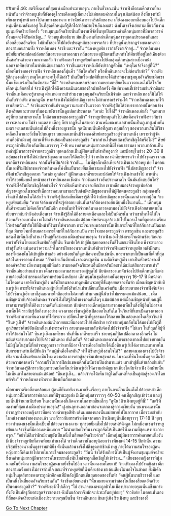 ##บทที่ 46: สตรีที่งดงามที่สุดแห่งเมืองประกายอรุณ
ภายในชั่วขณะนั้น จ้าวเฟิงก็ตามเด็กสาวเบื้องหน้าทัน
ทว่าจ้าวหยูเฟ่ยก็ยังคงดูโกรธเคืองอยู่เมื่อนางไม่เอ่ยตอบคำถามใดๆ แม้แต่น้อย สิ่งที่นางทำมีเพียงการมุ่งหน้าตรงไปตามทางของนาง ทว่านัยน์ตาราวคริสตัลของนางก็ยังคงแอบเหลือบมองไปยังเด็กหนุ่มที่ตามหลังมาอยู่
ในที่สุดเด็กหนุ่มก็รู้สึกได้ว่าอีกฝ่ายใจเย็นลงแล้ว ดังนั้นเขาจึงเอ่ยถามเกี่ยวกับงานชุมนุมอัจฉริยะอีกครั้ง
“งานชุมนุมอัจฉริยะนั้นเป็นงานที่จัดขึ้นทุกปีและเหล่าเด็กหนุ่มสาวที่มีพรสวรรค์ทั้งหมดจะได้รับคำเชิญ...” จ้าวหยูเฟ่ยอธิบาย
มันเป็นงานที่เหล่าเด็กหนุ่มสาวทุกคนประลองกันและเลือกสี่ยอดอัจฉริยะ
ไม่ช้าทั้งสองก็ไปถึงยังประตูหลักของพรรคจ้าว ที่ประตูนั้นปรากฏร่างของคนราวสองสามคนรวมทั้ง จ้าวหลินหลง จ้าวชิ และจ้าวฮัน
“น้องหยูเฟ่ย เรากำลังรอเจ้าอยู่...” จ้าวหลินหลงแย้มยิ้มพร้อมปลดปล่อยกลิ่นอายของเขาออกมา
กลิ่นอายของผู้ฝึกตนขั้นหกทำให้ศิษย์ที่อยู่ใกล้เคียงต้องสั่นสะท้านด้วยความหวาดกลัว จ้าวเฟิงและจ้าวหยูเฟ่ยเดินตรงไปยังกลุ่มเด็กหนุ่มสาวเบื้องหน้า
นอกจากศิษย์สายในห้าอันดับแรกแล้ว จ้าวชิ่นและจ้าวหลิงก็ยังปรากฏตัวขึ้น
“เหตุใดเจ้าจึงอยู่ที่นี่?” เมื่อเห็นร่างของจ้าวเฟิง จ้าวหลินหลงก็มุ่นคิ้ว
“อันใดหรือ? หรือพี่หลินหลงจะไม่ต้อนรับข้า?” จ้าวเฟิงรู้สึกงุนงงเล็กๆ
เหตุใดเขาจะมาไม่ได้เล่า?
มันเป็นเรื่องปกติที่เขาจะได้เข้าร่วมงานชุมนุมอัจฉริยะเมื่อเขานั้นแข็งแกร่งเป็นอันดับสาม
“ฮี่ฮี่”
จ้าวหลินหลงหลบซ่อนความหยามเหยียดในแววตาและไม่ใส่ใจกับเด็กหนุ่มอีกต่อไป จ้าวเฟิงรู้สึกได้ถึงความเมินเฉยของอีกฝ่ายอีกครั้ง
ศิษย์บางคนที่เข้าร่วมเช่นจ้าวชิและจ้าวชิ่นเหมือนจะรู้สาเหตุ ตำแหน่งการเข้าร่วมงานชุมนุมอัจฉริยะนั้นมีจำกัด และจ้าวหลินหลงก็มิได้ให้มันกับจ้าวเฟิง
ตามกฎนั้น หากจ้าวเฟิงไม่มีบัตรเชิญ เขาจะไม่สามารถเข้าร่วมได้
“จ้าวหลินหลงอยากให้เขาเสียหน้า...” จ้าวชิและจ้าวฮันปรากฏความสงสารในแววตา
จ้าวเฟิงรู้สึกได้ว่าบรรยากาศนั้นค่อนข้างตึงเครียดและสายตาที่มองมายังเขานั้นดูแปลกประหลาด
“เอาล่ะ ไปได้!” จ้าวหลินหลงเอ่ยสั่ง
“จุดหมายอยู่ที่ทะเลสาบหยวนโบ ใกล้อาณาเขตของตระกูลชิว” จ้าวหยูเฟ่ยหมุนตัวไปเอ่ยเตือนจ้าวเฟิงราวกับว่าเขาจะหลงทาง
ไม่ช้า ทะเลสาบเล็กๆ ก็ปรากฏขึ้นในสายตา
ด้านหนึ่งของทะเลสาบนั้นเป็นภูเขาสูงนับพันเมตร ทะเลสาบนั้นล้อมไปกึ่งหนึ่งของภูเขานั้น จุดนับพบนั้นคือที่ภูเขา
กลุ่มเล็กๆ ของพวกเขาเริ่มใช้วิชาเคลื่อนไหวและวิ่งขึ้นไปบนภูเขา
บนยอดเขานั้นมีร่างของศิษย์ตระกูลชิวอยู่จำนวนหนึ่ง เพราะว่าผู้จัดงานคือชิวเมิงหยู่ สถานที่จัดงานย่อมเป็นของตระกูลชิว
“พวกท่านโปรดแสดงบัตรเชิญได้หรือไม่?” ศิษย์ตระกูลชิวยืนเรียงกันเป็นแถวราวๆ 7-8 คน
เหล่าคนหนุ่มสาวเหล่านี้มิใช่คนธรรมดา พวกเขาล้วนเป็นเหล่าผู้มีพรสวรรค์จากตระกูลชิว ทุกคนล้วนเป็นผู้ฝึกตนขั้นห้าหรือสูงกว่า และมีอายุในช่วง 20-30 ปี
กลุ่มของจ้าวเฟิงได้นำบัตรเชิญออกมาและให้อีกฝ่ายไป
จ้าวหลินหลงนำศิษย์พรรคจ้าวไปยังจุดตรวจ
คนแรกคือจ้าวหลินหลง จากนั้นจึงเป็นจ้าวชิ จ้าวฮัน...
ในที่สุดก็เหลือเพียงจ้าวเฟิงและจ้าวหยูเฟ่ย ในตอนนั้นเองที่ริมฝีปากของจ้าวหลินหลงโค้งขึ้นเป็นรอยยิ้มเมื่อเขามองไปยังจ้าวเฟิง
“นี่บัตรเชิญของข้า” จ้าวเฟิงนำบัตรเชิญออกมา
“เอาล่ะ ถูกต้อง” ผู้ฝึกตนผงกศีรษะและปล่อยให้จ้าวเฟิงผ่านเข้าไป
ภาพนั้นทำให้รอยยิ้มบนใบหน้าของจ้าวหลินหลงแข็งค้าง จ้าวชิและจ้าวฮันประหลาดใจ
นั่นมันบัดซบอันใด?
จ้าวเฟิงได้รับบัตรเชิญได้อย่างไร?
จ้าวเฟิงเห็นท่าทางของอีกฝ่าย เขาเหลือบมองจ้าวหยูเฟ่ยด้วยสัญชาตญาณในขณะที่เด็กสาวหลบตาเขาและรีบส่งบัตรเชิญของนางให้ผู้ฝึกตนตระกูลชิว
กลุ่มของทั้งเจ็ดเข้าไปด้านในได้สำเร็จ จ้าวเฟิงรู้สึกสงสัยเมื่อเขารู้สึกได้ว่าบัตรเชิญของเขานั้นแตกต่างจากผู้อื่น
จ้าวหยูเฟ่ยแย้มยิ้ม
“หากเจ้าต้องการที่จะรู้คำตอบ เช่นนั้นเจ้าก็ต้องครองอันดับหนึ่งในงานนี้...”
เด็กหนุ่มสั่นศีรษะและไม่คิดเกี่ยวกับมันอีก ภาพนั้นทำให้จ้าวหลินหลงกวาดตามองไปยังจ้าวเฟิงด้วยสายตาเย็นเยียบราวกับกำลังเอ่ยเตือนเขา จ้าวเฟิงรู้สึกได้ถึงสายตาเตือนและไม่เป็นมิตรนั้น ทว่าเขาก็หาได้ใส่ใจ
ด้วยพลังของเขานั้น เขาไม่กลัวจ้าวหลินหลงแม้แต่น้อย ศิษย์ตระกูลจ้าวเข้าไปในกระโจมที่ถูกตระเตรียมไว้พร้อมกับข้ารับใช้ที่มีหน้าที่รินชาให้พวกเขา
กระโจมของพวกเขานั้นเป็นกระโจมที่ใกล้กับลานเปิดมากที่สุด
มีกระโจมทั้งหมดสามกระโจมที่ใกล้กับลานเปิด กระโจมของตระกูลจ้าว ตระกูลซิน และตระกูลชิว แสดงให้เห็นถึงขั้วอำนาจใหญ่ทั้งสามของเมืองประกายอรุณ
จ้าวเฟิงมองไปยังกระโจมด้านซ้ายก่อนจะพบว่าทั้งซินโทงและซินเฟ่ยก็อยู่ที่นั่น ซินเฟ่ยได้เข้าสู่ขั้นสุดยอดของขั้นสี่ในขณะที่ซินโทงเพิ่งจะทะลวงเข้าสู่ขั้นห้า
แน่นอนว่าความเร็วในการฝึกของพวกเขานั้นยังช้ากว่าจ้าวเฟิงและจ้าวหยูเฟ่ย
พลังฝึกตนของทั้งสองนั้นได้เข้าสู่ขั้นห้าแล้ว อย่างน้อยมันก็ดูเหมือนจะเป็นเช่นนั้น และพวกเขาก็เป็นคนที่เด็กที่สุดแล้วในบรรดาคนทั้งหมด
“อัจฉริยะอันดับหนึ่งของตระกูลซิน นามคือซินหวู่เฮิง เขาเป็นหัวหน้าของสี่ยอดอัจฉริยะ เมื่องานชุมนุมปีที่แล้ว สามยอดอัจฉริยะคนอื่นมิอาจรับมือเขาได้แม้แต่สิบกระบวนท่า” จ้าวชิ่นเอ่ยอย่างแผ่วเบา
เด็กสาวมองตามสายตาของผู้พูดไป นัยน์ตาของเขาจับจ้องไปยังเด็กหนุ่มที่แต่งกายด้วยเสื้อผ้าธรรมดาสีครามพร้อมนั่งหลับตา เด็กหนุ่มในชุดสีครามนั้นอายุราวๆ 16-17 ปี มีหน้าตาไม่โดดเด่น
เขาคือซินหวู่เฮิง พลังฝึกตนของเขาดูเหมือนจะอยู่ที่ขั้นสุดยอดของขั้นห้า เมื่อเผชิญหน้ากับซินหวู่เฮิง กระทั่งจ้าวหลินหลงผู้หยิ่งยโสยังสีหน้าแปรเปลี่ยนเป็นเคร่งขรึม
เมื่อสายตาของจ้าวเฟิงจับจ้องไปยังซินหวู่เฮิง เขาก็สูดลมหายใจลึกอย่างไม่อาจหักห้าม คนผู้นี้นับว่าไม่ธรรมดาแม้แต่น้อย...
เมื่อเผชิญหน้ากับจ้าวหลินหลง จ้าวเฟิงไม่ได้รู้สึกถึงแรงกดดันใดๆ แม้แต่น้อย แต่เมื่อเผชิญหน้ากับคนผู้นี้ เขาสามารถรู้สึกได้ถึงแรงกดดันที่แผ่ออกมา นัยน์ตาของเด็กหนุ่มสามารถมองเห็นในสิ่งที่ผู้อื่นไม่อาจมองเห็นได้
ราวกับรู้สึกถึงบางอย่าง ดวงตาของซินหวู่เฮิงเปิดออกในทันใด ในวินาทีที่เขาเปิดดวงตาออก จ้าวเฟิงสามารถเห็นดวงตาที่ใส่กระจาง เปลี่ยนใบหน้าที่ดูธรรมดาให้กลายเป็นหล่อเหลาในเสี้ยววินาที
“ซินหวู่เฮิง!” จ้าวหลินหลงถ่มน้ำลายขณะที่มองตรงไปยังอีกฝ่าย
ทว่าชายหนุ่มกลับไม่ได้มองไปยังผู้ที่ถูกเรียกว่าศิษย์อันดับหนึ่งแห่งพรรคจ้าว สายตาของเขากลับจับจ้องไปยังจ้าวเฟิง
“ไม่เลว ในที่สุดก็มีผู้ที่ทำให้ข้าสนใจได้” ซินหวู่เฮิงผงกศีรษะ
ทันทีที่ผงกศีรษะเสร็จ ชายหนุ่มก็ปิดเปลือกตาลงอีกครั้ง ไม่แม้แต่จะลำบากมองไปยังจ้าวหลินหลง
อันใดกัน?
จ้าวหลินหลงกดความโกรธของเขาลงไปอย่างยากเย็น ไม่มีผู้ใดในรุ่นนี้ที่กล้าจะดูถูกเขา ทว่าเขาก็มิอาจโกรธเคืองอีกฝ่ายได้เมื่อซินหวู่เฮิงได้เอาชนะเขาภายในสิบกระบวนท่าเมื่อปีที่แล้ว
“คนผู้นั้นคือใครกัน? ทำให้ซินหวู่เฮิงสนใจได้?” หลายคนมองตรงไปยังจ้าวเฟิง รวมทั้งซินเฟ่ยและซินโทง
ความต้องการต่อสู้ของซินเฟ่ยพลุ่งพล่าน ในขณะที่ซินโทงนั้นดูจะเต็มไปด้วยความคาดหวัง
“ความเร็วในการฝึกฝนของเด็กนั่นนับว่าเป็นตำนานแล้ว เขาเข้าสู่ขั้นห้าแล้วเช่นกัน”
จ้าวหลินหลงรู้สึกราวกับถูกทรยศเมื่อเห็นว่าซินหวู่เฮิงให้ความสำคัญมากเพียงใดกับจ้าวเฟิง อีกฝ่ายนั้นไม่เห็นเขาในสายตาแม้แต่น้อย!
“ซินหวู่เฮิง... แล้วเจ้าจะได้เห็นว่าผู้ใดกันแน่ที่จะเป็นคู่ต่อสู้ของเจ้าโดยแท้จริง” จ้าวหลินหลงหัวเราะเสียงเย็นกับตนเอง

เมื่อยามราตรีเคลื่อนคล้อยมา ผู้คนก็ยิ่งมายังงานมากขึ้นเรื่อยๆ ภายในกระโจมนั้นเต็มไปด้วยเหล่าเด็กหนุ่มสาวที่มีพรสวรรค์และแขกที่มีฐานะสูงส่ง
มีเด็กหนุ่มสาวราวๆ 40-50 คนที่ถูกเชิญเข้าร่วม และผู้ชมนั้นมีจำนวนนับร้อย ในตอนนั้นเองก็เกิดความโกลาหลขึ้นเล็กๆ
“ดูนั่น! ชิวเมิงหยูอยู่ที่นี่!”
“สตรีที่งดงามที่สุดแห่งเมืองประกายอรุณ!”
ฝูงชนอุทานออกมาก่อนจะตกลงสู่ความเงียบงัน
บนพรมแดงนั้นปรากฏร่างของหญิงสาวที่แต่งกายด้วยชุดสีฟ้า เส้นผมของนางนั้นแผ่สยายไปในอากาศ เมื่อรวมเข้ากับใบหน้างามสง่าของนางแล้ว นางก็ราวกับสรรสร้างขึ้นจากหยก
ชิวเมิงหยูนั้นมีอายุราวๆ 17-18 ปี ทุกๆ ทวงท่าของนางนั้นเต็มเปี่ยมไปด้วยความงดงาม ทุกรอยยิ้มเต็มไปด้วยเสน่ห์ดึงดูด ไม่เหมือนเช่นจ้าวหยูเฟ่ยและจ้าวชิ่นที่มีความเหนียมอาย
“ไม่น่าแปลกใจที่นางจะถูกจัดให้เป็นสตรีที่งดงามที่สุดแห่งประกายอรุณ”
“อย่าได้ลืมว่าชิวเมิงหยูยังเป็นหนึ่งในสี่ยอดอัจฉริยะด้วย”
เด็กหนุ่มผู้มีพรสวรรค์หลายคนนิ่งงัน
มีเพียงจ้าวหยูเฟ่ยที่อาจเทียบเท่านางได้ ทว่าเด็กสาวนั้นอายุน้อยกว่า เพียงแค่ 14-15 ปีเท่านั้น ความบริสุทธิ์ของนางนั้นดูธรรมชาติยิ่ง ดังนั้นแล้วนางจึงไม่ดึงดูดเท่าชิวเมิงหยู
ภายใต้ความสนใจของผู้คน หญิงสาวก็เดินเข้าไปภายในกระโจมของตระกูลชิว
“วันนี้ ข้าได้รับเกียรติให้เป็นผู้จัดงานชุมนุมอัจฉริยะซึ่งเหล่าหนุ่มสาวผู้มีพรสวรรค์ในระยะหนึ่งพันไมล์จะถูกเชื้อเชิญให้เข้าร่วม...” เสียงของหญิงสาวที่นุ่มนวลนั้นยิ่งดึงความสนใจของผู้คนมากยิ่งขึ้นไปอีก
นางนั้นงดงามโดยแท้!
จ้าวเฟิงมองไปยังหญิงสาวอีกสองสามครั้งอย่างไม่อาจห้ามใจ ขณะที่จ้าวหยูเฟ่ยที่นั่งเคียงข้างเขาเค้นเสียงไม่พอใจในลำคอ
ยังมีเด็กหนุ่มในชุดสีขาวของตระกูลชิวอีกคนที่มีพลังผู้ฝึกตนขั้นสุดยอดของขั้นห้า
“คนผู้นั้นนามชิวชางอี้ และเป็นหนึ่งในสี่ยอดอัจฉริยะเช่นกัน” จ้าวชิ่นเอ่ยแนะนำ
“นั่นหมายความว่าสองในสี่ของสี่ยอดอัจฉริยะเป็นคนตระกูลชิว?” จ้าวเฟิงชะงักไปเล็กๆ
“ใช่ อำนาจของตระกูลชิวในเมืองประกายอรุณนั้นแข็งแกร่ง ทั้งยังเป็นศัตรูกับตระกูลจ้าวของเรา ดังนั้นแล้วเราจึงมักจะปะทะกันอยู่บ่อยๆ” จ้าวชิเอ่ย
ในตอนนั้นเองที่สี่ยอดอัจฉริยะแห่งเมืองประกายอรุณยืนขึ้น จ้าวหลินหลง ซินหวู่เฮิง ชิวเมิงหยู และชิวชางอี้



[Go To Next Chapter]( ./47.md)